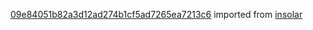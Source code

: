 [09e84051b82a3d12ad274b1cf5ad7265ea7213c6](https://github.com/insolar/insolar/commit/09e84051b82a3d12ad274b1cf5ad7265ea7213c6) imported from [insolar](https://github.com/insolar/insolar)

